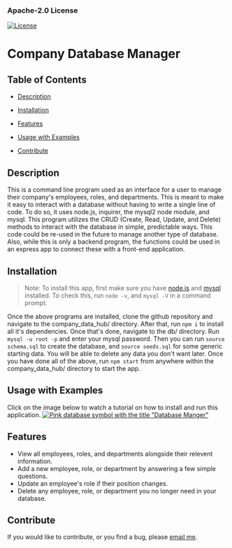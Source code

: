 ### Apache-2.0 License
 [![License](https://img.shields.io/badge/License-Apache_2.0-blue.svg)](https://opensource.org/licenses/Apache-2.0)

# Company Database Manager

## Table of Contents

- [Description](#Description)

- [Installation](#Installation)

- [Features](#Features)

- [Usage with Examples](#Usage)

- [Contribute](#Contribute)

## Description
This is a command line program used as an interface for a user to manage their company's employees, roles, and departments. This is meant to make it easy to interact with a database without having to write a single line of code. To do so, it uses node.js, inquirer, the mysql2 node module, and mysql. This program utilizes the CRUD (Create, Read, Update, and Delete) methods to interact with the database in simple, predictable ways.
This code could be re-used in the future to manage another type of database. Also, while this is only a backend program, the functions could be used in an express app to connect these with a front-end application.

## Installation
> Note: To install this app, first make sure you have [node.js](https://nodejs.org/it/download/) and [mysql](https://dev.mysql.com/downloads/installer/) installed.
To check this, run `node -v`, and `mysql -V` in a command prompt.

Once the above programs are installed, clone the github repository and navigate to the company_data_hub/ directory. After that, run `npm i` to install all it's dependencies. Once that's done, navigate to the db/ directory. Run `mysql -u root -p` and enter your mysql password. Then you can run `source schema.sql` to create the database, and `source seeds.sql` for some generic starting data. You will be able to delete any data you don't want later.
Once you have done all of the above, run `npm start` from anywhere within the company_data_hub/ directory to start the app.

## Usage with Examples
Click on the image below to watch a tutorial on how to install and run this application.
[![Pink database symbol with the title "Database Manger"](https://img.youtube.com/vi/0nOrqkHtugU/0.jpg)](https://youtu.be/0nOrqkHtugU)

## Features

- View all employees, roles, and departments alongside their relevent information.
- Add a new employee, role, or department by answering a few simple questions.
- Update an employee's role if their position changes.
- Delete any employee, role, or department you no longer need in your database.

## Contribute
If you would like to contribute, or you find a bug, please [email me](mailto:PhoenixStaley_Developer@outlook.com).

